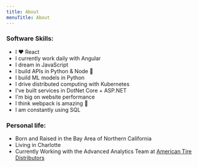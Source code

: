 ```yaml
---
title: About
menuTitle: About
---
```

### Software Skills:

* I :heart: React 
* I currently work daily with Angular
* I dream in JavaScript
* I build APIs in Python & Node :snake:
* I build ML models in Python
* I drive distributed computing with Kubernetes 
* I've built services in DotNet Core + ASP.NET
* I'm big on website performance
* I think webpack is amazing :rainbow:
* I am constantly using SQL

### Personal life:

* Born and Raised in the Bay Area of Northern California
* Living in Charlotte
* Currently Working with the Advanced Analytics Team at [American Tire Distributors](https://medium.com/@americantiredistributors)